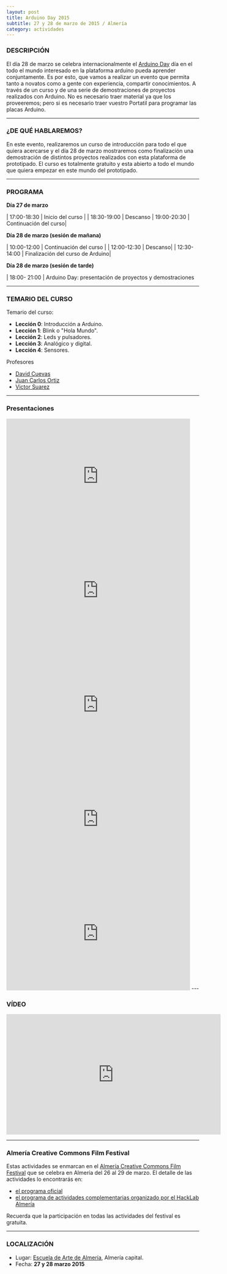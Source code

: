 ```yaml
---
layout: post
title: Arduino Day 2015
subtitle: 27 y 28 de marzo de 2015 / Almería
category: actividades
---
```


### DESCRIPCIÓN

El día 28 de marzo se celebra internacionalmente el [Arduino Day](http://day.arduino.cc) día en el todo el mundo interesado en la plataforma arduino pueda aprender conjuntamente. Es por esto, que vamos a realizar un evento que permita tanto a novatos como a gente con experiencia, compartir conocimientos. A través de un curso y de una serie de demostraciones de proyectos realizados con Arduino. No es necesario traer material ya que los proveeremos; pero si es necesario traer vuestro Portatil para programar las placas Arduino.

---

### ¿DE QUÉ HABLAREMOS?

En este evento, realizaremos un curso  de introducción para todo el que quiera acercarse y el día 28 de marzo mostraremos como finalización una demostración de distintos proyectos realizados con esta plataforma de prototipado.
El curso es totalmente gratuito y esta abierto a todo el mundo que quiera empezar en este mundo del prototipado.

---

### PROGRAMA

**Día 27 de marzo**

| 17:00-18:30  | Inicio del curso  |
| 18:30-19:00  | Descanso
| 19:00-20:30   | Continuación del curso|


**Día 28 de marzo (sesión de mañana)**

| 10:00-12:00   | Continuación del curso |
| 12:00-12:30   | Descanso|
| 12:30-14:00   | Finalización del curso de Arduino|


**Día 28 de marzo (sesión de tarde)**

| 18:00- 21:00  | Arduino Day: presentación de proyectos y demostraciones

---

### TEMARIO DEL CURSO

Temario del curso:

* **Lección 0**: Introducción a Arduino.
* **Lección 1**: Blink o "Hola Mundo".
* **Lección 2**: Leds y pulsadores.
* **Lección 3**: Analógico y digital.
* **Lección 4**: Sensores.

Profesores
* [David Cuevas](https://www.linkedin.com/in/dcuevaslopez)
* [Juan Carlos Ortiz](https://www.facebook.com/juanky.ortiz.7?fref=ts)
* [Victor Suarez](http://twitter.com/zerasul)

---

### Presentaciones

<iframe src="https://docs.google.com/presentation/d/1mAgVkKU8MU3a688Mser3fPe_0sTEoVPxKz-E5loZIqo/embed?start=false&loop=false&delayms=60000" frameborder="0" width="480" height="299" allowfullscreen="true" mozallowfullscreen="true" webkitallowfullscreen="true"></iframe>
<iframe src="https://docs.google.com/presentation/d/1cmgMl3PM__n_1lwlKuv50__G01OV_C42MWX2curWy6o/embed?start=false&loop=false&delayms=60000" frameborder="0" width="480" height="299" allowfullscreen="true" mozallowfullscreen="true" webkitallowfullscreen="true"></iframe>
<iframe src="https://docs.google.com/presentation/d/1rM6D_kG1Sc_-NOZ6er5CRdnMmlgkBzYdD8KNC9Nm0Nc/embed?start=false&loop=false&delayms=60000" frameborder="0" width="480" height="299" allowfullscreen="true" mozallowfullscreen="true" webkitallowfullscreen="true"></iframe>
<iframe src="https://docs.google.com/presentation/d/1J7srZ6rXCQlv54w9M4OqDuQQREoZ15SCdBTAfXBXu6U/embed?start=false&loop=false&delayms=60000" frameborder="0" width="480" height="299" allowfullscreen="true" mozallowfullscreen="true" webkitallowfullscreen="true"></iframe>
<iframe src="https://docs.google.com/presentation/d/1H_fOMJQhOqgK_ouq_lPLVxSsQNytYVHl-0uv7-bIr8w/embed?start=false&loop=false&delayms=60000" frameborder="0" width="480" height="299" allowfullscreen="true" mozallowfullscreen="true" webkitallowfullscreen="true"></iframe>
---


### VÍDEO


<iframe width="560" height="315" src="https://www.youtube.com/embed/_YyKtkoKWKo" frameborder="0" allowfullscreen></iframe>

---

### Almería Creative Commons Film Festival

Estas actividades se enmarcan en el [Almería Creative Commons Film Festival](http://ccalm.cc) que se celebra en Almería del 26 al 29 de marzo.
El detalle de las actividades lo encontrarás en:

* [el programa oficial](http://www.ccalm.cc/?page_id=80)
* [el programa de actividades complementarias organizado por el HackLab Almería](http://hacklabalmeria.net/actividades/2015/03/26/CCAlm.html)

Recuerda que la participación en todas las actividades del festival es gratuita.

---

### LOCALIZACIÓN

* Lugar: [Escuela de Arte de Almería](http://www.openstreetmap.org/way/159010347), Almería capital.
* Fecha: **27 y 28 marzo 2015**


